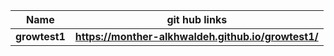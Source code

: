 Name |      git hub links |
--- |            --- |
**growtest1** |  **https://monther-alkhwaldeh.github.io/growtest1/**

